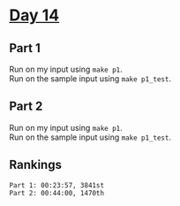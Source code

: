 # [Day 14](https://adventofcode.com/2023/day/14)

## Part 1

Run on my input using `make p1`.  
Run on the sample input using `make p1_test`.

## Part 2

Run on my input using `make p1`.  
Run on the sample input using `make p1_test`.

## Rankings

    Part 1: 00:23:57, 3841st
    Part 2: 00:44:00, 1470th

